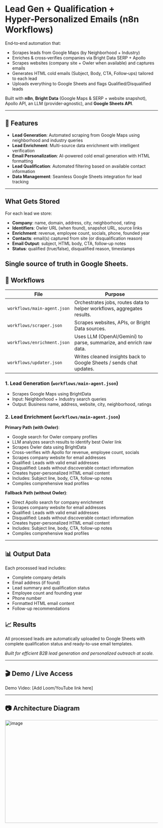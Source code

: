 # Lead Gen + Qualification + Hyper‑Personalized Emails (n8n Workflows)

End‑to‑end automation that:
- Scrapes leads from Google Maps (by Neighborhood + Industry)
- Enriches & cross‑verifies companies via Bright Data SERP + Apollo
- Scrapes websites (company site + Owler when available) and captures emails
- Generates HTML cold emails (Subject, Body, CTA, Follow‑ups) tailored to each lead
- Uploads everything to Google Sheets and flags Qualified/Disqualified leads

Built with **n8n**, **Bright Data** (Google Maps & SERP + website snapshot), Apollo API, an LLM (provider‑agnostic), and **Google Sheets API**.

---

## 🚀 Features
- **Lead Generation**: Automated scraping from Google Maps using neighborhood and industry queries
- **Lead Enrichment**: Multi-source data enrichment with intelligent verification
- **Email Personalization**: AI-powered cold email generation with HTML formatting
- **Lead Qualification**: Automated filtering based on available contact information
- **Data Management**: Seamless Google Sheets integration for lead tracking

---

## What Gets Stored

For each lead we store:
- **Company**: name, domain, address, city, neighborhood, rating
- **Identifiers**: Owler URL (when found), snapshot URL, source links
- **Enrichment**: revenue, employee count, socials, phone, founded year
- **Contacts**: email(s) captured from site (or disqualification reason)
- **Email Output**: subject, HTML body, CTA, follow‑up notes
- **Status**: qualified (true/false), disqualified reason, timestamps



Single source of truth in Google Sheets.
---

## 🧩 Workflows

| File                  | Purpose |
|-----------------------|---------|
| `workflows/main-agent.json`   | Orchestrates jobs, routes data to helper workflows, aggregates results. |
| `workflows/scraper.json`      | Scrapes websites, APIs, or Bright Data sources. |
| `workflows/enrichment.json`   | Uses LLM (OpenAI/Gemini) to parse, summarize, and enrich raw data. |
| `workflows/updater.json`      | Writes cleaned insights back to Google Sheets / sends chat updates. |

### 1. Lead Generation (`workflows/main-agent.json`)

- Scrapes Google Maps using BrightData
- Input: Neighborhood + Industry search queries
- Output: Business name, address, website, city, neighborhood, ratings

### 2. Lead Enrichment (`workflows/main-agent.json`)
**Primary Path (with Owler)**:

- Google search for Owler company profiles
- LLM analyzes search results to identify best Owler link
- Scrapes Owler data using BrightData
- Cross-verifies with Apollo for revenue, employee count, socials
- Scrapes company website for email addresses
- Qualified: Leads with valid email addresses
- Disqualified: Leads without discoverable contact information
- Creates hyper-personalized HTML email content
- Includes: Subject line, body, CTA, follow-up notes
- Compiles comprehensive lead profiles

**Fallback Path (without Owler)**:

- Direct Apollo search for company enrichment
- Scrapes company website for email addresses
- Qualified: Leads with valid email addresses
- Disqualified: Leads without discoverable contact information
- Creates hyper-personalized HTML email content
- Includes: Subject line, body, CTA, follow-up notes
- Compiles comprehensive lead profiles





---

## 📊 Output Data

Each processed lead includes:
- Complete company details
- Email address (if found)
- Lead summary and qualification status
- Employee count and founding year
- Phone number
- Formatted HTML email content
- Follow-up recommendations

## 📈 Results
All processed leads are automatically uploaded to Google Sheets with complete qualification status and ready-to-use email templates.

*Built for efficient B2B lead generation and personalized outreach at scale.*

---


## 🎬 Demo / Live Access

Demo Video: [Add Loom/YouTube link here]

---

## 📷 Architecture Diagram

<img width="808" height="338" alt="image" src="https://github.com/user-attachments/assets/8cf60994-0330-4a09-bbd4-0507e928ed43" />



